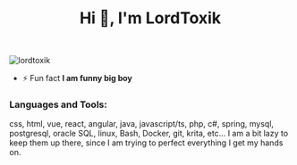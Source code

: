 <h1 align="center">Hi 👋, I'm LordToxik</h1>

 <p align="left"> <img src="https://komarev.com/ghpvc/?username=lordtoxik&label=Profile%20views&color=64eb00&style=flat" alt="lordtoxik" /> </p>

 - ⚡ Fun fact **I am funny big boy**

<h3 align="left">Languages and Tools:</h3>
<p align="left">css, html, vue, react, angular, java, javascript/ts, php, c#, spring, mysql, postgresql, oracle SQL, linux, Bash, Docker, git, krita, etc... I am a bit lazy to keep them up there, since I am trying to perfect everything I get my hands on.</p>

